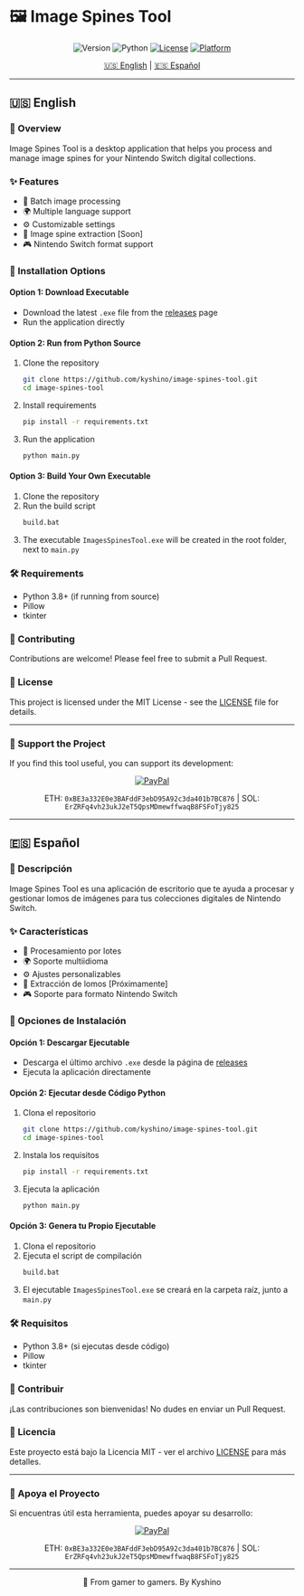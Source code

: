 # 🖼️ Image Spines Tool

<div align="center">

![Version](https://img.shields.io/badge/version-1.0-blue)
![Python](https://img.shields.io/badge/Python-3.8+-green.svg)
[![License](https://img.shields.io/badge/license-MIT-blue.svg)](LICENSE)
[![Platform](https://img.shields.io/badge/platform-Nintendo%20Switch-red.svg)]()

[🇺🇸 English](#english) | [🇪🇸 Español](#español)

</div>

---

## <a name="english"></a>🇺🇸 English

### 📝 Overview
Image Spines Tool is a desktop application that helps you process and manage image spines for your Nintendo Switch digital collections.

### ✨ Features
- 🔄 Batch image processing
- 🌍 Multiple language support
- ⚙️ Customizable settings
- 🎨 Image spine extraction [Soon]
- 🎮 Nintendo Switch format support

### 🚀 Installation Options

#### Option 1: Download Executable
- Download the latest `.exe` file from the [releases](https://github.com/Kyshino/ImageSpinesTool/releases) page
- Run the application directly

#### Option 2: Run from Python Source
1. Clone the repository
    ```bash
    git clone https://github.com/kyshino/image-spines-tool.git
    cd image-spines-tool
    ```
2. Install requirements
    ```bash
    pip install -r requirements.txt
    ```
3. Run the application
    ```bash
    python main.py
    ```

#### Option 3: Build Your Own Executable
1. Clone the repository
2. Run the build script
    ```bash
    build.bat
    ```
3. The executable `ImagesSpinesTool.exe` will be created in the root folder, next to `main.py`

### 🛠️ Requirements
- Python 3.8+ (if running from source)
- Pillow
- tkinter

### 🤝 Contributing
Contributions are welcome! Please feel free to submit a Pull Request.

### 📜 License
This project is licensed under the MIT License - see the [LICENSE](LICENSE) file for details.

---

### 💖 Support the Project

If you find this tool useful, you can support its development:

<div align="center">

[![PayPal](https://img.shields.io/badge/PayPal-00457C?style=for-the-badge&logo=paypal&logoColor=white)](https://www.paypal.com/donate/?hosted_button_id=RANLKSWR8UZC2)

ETH: `0xBE3a332E0e3BAFddF3ebD95A92c3da401b7BC876` | SOL: `ErZRFq4vh23ukJ2eT5QpsMDmewffwaqB8FSFoTjy825`

</div>

---

## <a name="español"></a>🇪🇸 Español

### 📝 Descripción
Image Spines Tool es una aplicación de escritorio que te ayuda a procesar y gestionar lomos de imágenes para tus colecciones digitales de Nintendo Switch.

### ✨ Características
- 🔄 Procesamiento por lotes
- 🌍 Soporte multiidioma
- ⚙️ Ajustes personalizables
- 🎨 Extracción de lomos [Próximamente]
- 🎮 Soporte para formato Nintendo Switch

### 🚀 Opciones de Instalación

#### Opción 1: Descargar Ejecutable
- Descarga el último archivo `.exe` desde la página de [releases](https://github.com/Kyshino/ImageSpinesTool/releases)
- Ejecuta la aplicación directamente

#### Opción 2: Ejecutar desde Código Python
1. Clona el repositorio
    ```bash
    git clone https://github.com/kyshino/image-spines-tool.git
    cd image-spines-tool
    ```
2. Instala los requisitos
    ```bash
    pip install -r requirements.txt
    ```
3. Ejecuta la aplicación
    ```bash
    python main.py
    ```

#### Opción 3: Genera tu Propio Ejecutable
1. Clona el repositorio
2. Ejecuta el script de compilación
    ```bash
    build.bat
    ```
3. El ejecutable `ImagesSpinesTool.exe` se creará en la carpeta raíz, junto a `main.py`

### 🛠️ Requisitos
- Python 3.8+ (si ejecutas desde código)
- Pillow
- tkinter

### 🤝 Contribuir
¡Las contribuciones son bienvenidas! No dudes en enviar un Pull Request.

### 📜 Licencia
Este proyecto está bajo la Licencia MIT - ver el archivo [LICENSE](LICENSE) para más detalles.

---

### 💖 Apoya el Proyecto

Si encuentras útil esta herramienta, puedes apoyar su desarrollo:

<div align="center">

[![PayPal](https://img.shields.io/badge/PayPal-00457C?style=for-the-badge&logo=paypal&logoColor=white)](https://www.paypal.com/donate/?hosted_button_id=RANLKSWR8UZC2)

ETH: `0xBE3a332E0e3BAFddF3ebD95A92c3da401b7BC876` | SOL: `ErZRFq4vh23ukJ2eT5QpsMDmewffwaqB8FSFoTjy825`

</div>

---

<div align="center">
👾 From gamer to gamers. By Kyshino
</div> 